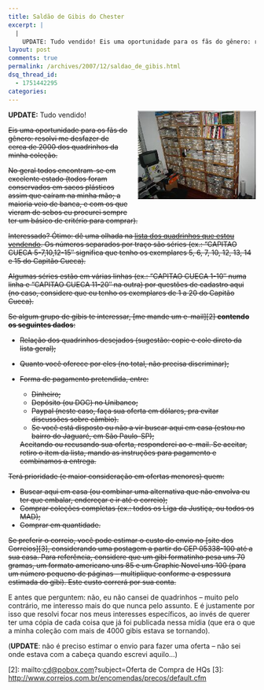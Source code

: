 ```yaml
---
title: Saldão de Gibis do Chester
excerpt: |
  |
    UPDATE: Tudo vendido! Eis uma oportunidade para os fãs do gênero: resolvi me desfazer de cerca de 2000 dos quadrinhos da minha coleção. No geral todos encontram-se em excelente estado (todos foram conservados em sacos plásticos assim que caíram na...
layout: post
comments: true
permalink: /archives/2007/12/saldao_de_gibis.html
dsq_thread_id:
  - 1751442295
categories:
---
```

<a href="img/estante_grande.jpg" target="_blank"><img src="/img/estante.jpg" alt="minha estante de gibis - clique para ampliar" style="float: right; margin: 0 0 20px 20px;" border="0" height="180" hspace="2" width="240" /></a>**UPDATE:** Tudo vendido!

<strike>Eis uma oportunidade para os fãs do gênero: resolvi me desfazer de cerca de 2000 dos quadrinhos da minha coleção.

No geral todos encontram-se em excelente estado (todos foram conservados em sacos plásticos assim que caíram na minha mão; a maioria veio de banca, e com os que vieram de sebos eu procurei sempre ter um básico de critério para comprar).

Interessado? Ótimo: dê uma olhada na [lista dos quadrinhos que estou vendendo][1]. Os números separados por traço são séries (ex.: &#8220;CAPITAO CUECA 5-7,10,12-15&#8243; significa que tenho os exemplares 5, 6, 7, 10, 12, 13, 14 e 15 do Capitão Cueca).

Algumas séries estão em várias linhas (ex.: &#8220;CAPITAO CUECA 1-10&#8243; numa linha e &#8220;CAPITAO CUECA 11-20&#8243; na outra) por questões de cadastro aqui (no caso, considere que eu tenho os exemplares de 1 a 20 do Capitão Cueca).

Se algum grupo de gibis te interessar, [me mande um e-mail][2] **contendo os seguintes dados**:

*   Relação dos quadrinhos desejados (sugestão: copie e cole direto da lista geral);
*   Quanto você oferece por eles (no total, não precisa discriminar);
*   Forma de pagamento pretendida, entre:
    *   Dinheiro;
    *   Depósito (ou DOC) no Unibanco;
    *   Paypal (neste caso, faça sua oferta em dólares, pra evitar discussões sobre câmbio).
    *   Se você está disposto ou não a vir buscar aqui em casa (estou no bairro do Jaguaré, em São Paulo-SP);</ul>
    Aceitando ou recusando sua oferta, responderei ao e-mail. Se aceitar, retiro o item da lista, mando as instruções para pagamento e combinamos a entrega.

    Terá prioridade (e maior consideração em ofertas menores) quem:

    *   Buscar aqui em casa (ou combinar uma alternativa que não envolva eu ter que embalar, endereçar e ir até o correio);
    *   Comprar coleções completas (ex.: todos os Liga da Justiça, ou todos os MAD);
    *   Comprar em quantidade.

    Se preferir o correio, você pode estimar o custo do envio no [site dos Correios][3], considerando uma postagem a partir do CEP 05338-100 até a sua casa. Para referência, considere que um gibi formatinho pesa uns 70 gramas, um formato americano uns 85 e um Graphic Novel uns 100 (para um número pequeno de páginas &#8211; multiplique conforme a espessura estimada do gibi). Este custo correrá por sua conta.</strike>

    E antes que perguntem: não, eu não cansei de quadrinhos &#8211; muito pelo contrário, me interesso mais do que nunca pelo assunto. E é justamente por isso que resolvi focar nos meus interesses específicos, ao invés de querer ter uma cópia de cada coisa que já foi publicada nessa mídia (que era o que a minha coleção com mais de 4000 gibis estava se tornando).

    (**UPDATE**: não é preciso estimar o envio para fazer uma oferta &#8211; não sei onde estava com a cabeça quando escrevi aquilo&#8230;)

 [1]: //chester.me/linha_organizado.txt
 [2]: mailto:cd@pobox.com?subject=Oferta de Compra de HQs
 [3]: http://www.correios.com.br/encomendas/precos/default.cfm
